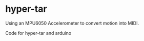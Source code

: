 # hyper-tar

Using an MPU6050 Accelerometer to convert motion into MIDI. 

Code for hyper-tar and arduino


